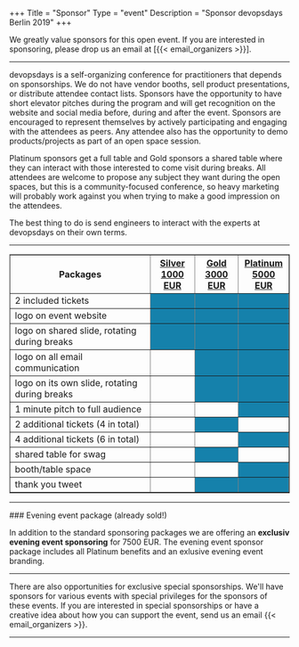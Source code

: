 +++
Title = "Sponsor"
Type = "event"
Description = "Sponsor devopsdays Berlin 2019"
+++

We greatly value sponsors for this open event.  If you are interested in sponsoring, please drop us an email at [{{< email_organizers >}}].

<hr>

devopsdays is a self-organizing conference for practitioners that depends on sponsorships. We do not have vendor booths, sell product presentations, or distribute attendee contact lists. Sponsors have the opportunity to have short elevator pitches during the program and will get recognition on the website and social media before, during and after the event. Sponsors are encouraged to represent themselves by actively participating and engaging with the attendees as peers. Any attendee also has the opportunity to demo products/projects as part of an open space session.
<p>
</p>
<p>
Platinum sponsors get a full table and Gold sponsors a shared table where they can interact with those interested to come visit during breaks. All attendees are welcome to propose any subject they want during the open spaces, but this is a community-focused conference, so heavy marketing will probably work against you when trying to make a good impression on the attendees.
</p>
<p>
The best thing to do is send engineers to interact with the experts at devopsdays on their own terms.
</p>

<hr/>

<div align="center">
<table border=1 cellspacing=1>
  <tr>
    <th>Packages</th>
    <th><center><b><u>Silver<br />1000 EUR</u></center></b></th>
    <th><center><b><u>Gold<br />3000 EUR</u></center></b></th>
    <th><center><b><u>Platinum<br />5000 EUR</u></center></b></th>
  </tr>
<tr><td>2 included tickets</td><td bgcolor="#1581AB"">&nbsp;</td><td bgcolor="#1581AB"">&nbsp;</td><td bgcolor="#1581AB"">&nbsp;</td></tr>
<tr><td>logo on event website</td><td bgcolor="#1581AB"">&nbsp;</td><td bgcolor="#1581AB"">&nbsp;</td><td bgcolor="#1581AB"">&nbsp;</td></tr>
<tr><td>logo on shared slide, rotating during breaks</td><td bgcolor="#1581AB"">&nbsp;</td><td bgcolor="#1581AB"">&nbsp;</td><td bgcolor="#1581AB"">&nbsp;</td></tr>
<tr><td>logo on all email communication</td><td>&nbsp;</td><td bgcolor="#1581AB"">&nbsp;</td><td bgcolor="#1581AB"">&nbsp;</td></tr>
<tr><td>logo on its own slide, rotating during breaks</td><td>&nbsp;</td><td bgcolor="#1581AB"">&nbsp;</td><td bgcolor="#1581AB"">&nbsp;</td></tr>
<tr><td>1 minute pitch to full audience</td><td>&nbsp;</td><td>&nbsp;</td><td bgcolor="#1581AB"">&nbsp;</td></tr>
<tr><td>2 additional tickets (4 in total)</td><td>&nbsp;</td><td bgcolor="#1581AB"">&nbsp;</td><td>&nbsp;</td></tr>
<tr><td>4 additional tickets (6 in total)</td><td>&nbsp;</td><td>&nbsp;</td><td bgcolor="#1581AB"">&nbsp;</td></tr>
<tr><td>shared table for swag</td><td>&nbsp;</td><td bgcolor="#1581AB"">&nbsp;</td><td>&nbsp;</td></tr>
<tr><td>booth/table space</td><td>&nbsp;</td><td>&nbsp;</td><td bgcolor="#1581AB"">&nbsp;</td></tr>
<tr><td>thank you tweet</td><td>&nbsp;</td><td bgcolor="#1581AB">&nbsp;</td><td bgcolor="#1581AB">&nbsp;</td></tr>
</table>
</div>
<hr/>
### Evening event package (already sold!)
<p>
In addition to the standard sponsoring packages we are offering an <b>exclusiv evening event sponsoring</b> for 7500 EUR. The evening event sponsor package includes all Platinum benefits and an exlusive evening event branding.
</p>
<hr/>
<p>
There are also opportunities for exclusive special sponsorships. We'll have sponsors for various events with special privileges for the sponsors of these events. If you are interested in special sponsorships or have a creative idea about how you can support the event, send us an email {{< email_organizers >}}.
<br/>
<hr/>
